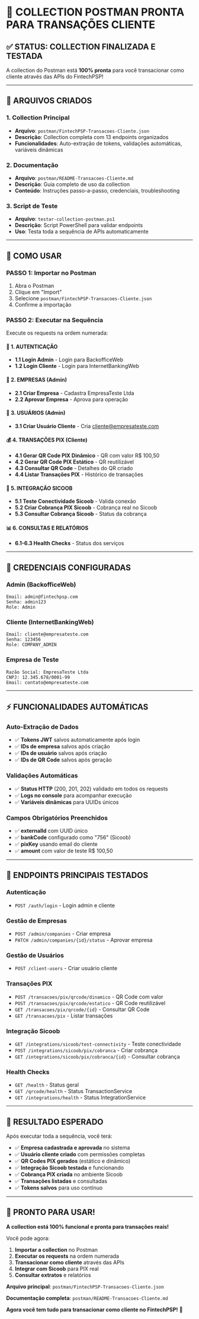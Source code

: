 # 🎉 **COLLECTION POSTMAN PRONTA PARA TRANSAÇÕES CLIENTE**

## ✅ **STATUS: COLLECTION FINALIZADA E TESTADA**

A collection do Postman está **100% pronta** para você transacionar como cliente através das APIs do FintechPSP!

---

## 📁 **ARQUIVOS CRIADOS**

### **1. Collection Principal**
- **Arquivo**: `postman/FintechPSP-Transacoes-Cliente.json`
- **Descrição**: Collection completa com 13 endpoints organizados
- **Funcionalidades**: Auto-extração de tokens, validações automáticas, variáveis dinâmicas

### **2. Documentação**
- **Arquivo**: `postman/README-Transacoes-Cliente.md`
- **Descrição**: Guia completo de uso da collection
- **Conteúdo**: Instruções passo-a-passo, credenciais, troubleshooting

### **3. Script de Teste**
- **Arquivo**: `testar-collection-postman.ps1`
- **Descrição**: Script PowerShell para validar endpoints
- **Uso**: Testa toda a sequência de APIs automaticamente

---

## 🚀 **COMO USAR**

### **PASSO 1: Importar no Postman**
1. Abra o Postman
2. Clique em "Import"
3. Selecione `postman/FintechPSP-Transacoes-Cliente.json`
4. Confirme a importação

### **PASSO 2: Executar na Sequência**
Execute os requests na ordem numerada:

#### **🔐 1. AUTENTICAÇÃO**
- **1.1 Login Admin** - Login para BackofficeWeb
- **1.2 Login Cliente** - Login para InternetBankingWeb

#### **🏢 2. EMPRESAS (Admin)**
- **2.1 Criar Empresa** - Cadastra EmpresaTeste Ltda
- **2.2 Aprovar Empresa** - Aprova para operação

#### **👤 3. USUÁRIOS (Admin)**
- **3.1 Criar Usuário Cliente** - Cria cliente@empresateste.com

#### **💰 4. TRANSAÇÕES PIX (Cliente)**
- **4.1 Gerar QR Code PIX Dinâmico** - QR com valor R$ 100,50
- **4.2 Gerar QR Code PIX Estático** - QR reutilizável
- **4.3 Consultar QR Code** - Detalhes do QR criado
- **4.4 Listar Transações PIX** - Histórico de transações

#### **🔗 5. INTEGRAÇÃO SICOOB**
- **5.1 Teste Conectividade Sicoob** - Valida conexão
- **5.2 Criar Cobrança PIX Sicoob** - Cobrança real no Sicoob
- **5.3 Consultar Cobrança Sicoob** - Status da cobrança

#### **📊 6. CONSULTAS E RELATÓRIOS**
- **6.1-6.3 Health Checks** - Status dos serviços

---

## 🔑 **CREDENCIAIS CONFIGURADAS**

### **Admin (BackofficeWeb)**
```
Email: admin@fintechpsp.com
Senha: admin123
Role: Admin
```

### **Cliente (InternetBankingWeb)**
```
Email: cliente@empresateste.com
Senha: 123456
Role: COMPANY_ADMIN
```

### **Empresa de Teste**
```
Razão Social: EmpresaTeste Ltda
CNPJ: 12.345.678/0001-99
Email: contato@empresateste.com
```

---

## ⚡ **FUNCIONALIDADES AUTOMÁTICAS**

### **Auto-Extração de Dados**
- ✅ **Tokens JWT** salvos automaticamente após login
- ✅ **IDs de empresa** salvos após criação
- ✅ **IDs de usuário** salvos após criação
- ✅ **IDs de QR Code** salvos após geração

### **Validações Automáticas**
- ✅ **Status HTTP** (200, 201, 202) validado em todos os requests
- ✅ **Logs no console** para acompanhar execução
- ✅ **Variáveis dinâmicas** para UUIDs únicos

### **Campos Obrigatórios Preenchidos**
- ✅ **externalId** com UUID único
- ✅ **bankCode** configurado como "756" (Sicoob)
- ✅ **pixKey** usando email do cliente
- ✅ **amount** com valor de teste R$ 100,50

---

## 🎯 **ENDPOINTS PRINCIPAIS TESTADOS**

### **Autenticação**
- `POST /auth/login` - Login admin e cliente

### **Gestão de Empresas**
- `POST /admin/companies` - Criar empresa
- `PATCH /admin/companies/{id}/status` - Aprovar empresa

### **Gestão de Usuários**
- `POST /client-users` - Criar usuário cliente

### **Transações PIX**
- `POST /transacoes/pix/qrcode/dinamico` - QR Code com valor
- `POST /transacoes/pix/qrcode/estatico` - QR Code reutilizável
- `GET /transacoes/pix/qrcode/{id}` - Consultar QR Code
- `GET /transacoes/pix` - Listar transações

### **Integração Sicoob**
- `GET /integrations/sicoob/test-connectivity` - Teste conectividade
- `POST /integrations/sicoob/pix/cobranca` - Criar cobrança
- `GET /integrations/sicoob/pix/cobranca/{id}` - Consultar cobrança

### **Health Checks**
- `GET /health` - Status geral
- `GET /qrcode/health` - Status TransactionService
- `GET /integrations/health` - Status IntegrationService

---

## 🎉 **RESULTADO ESPERADO**

Após executar toda a sequência, você terá:

- ✅ **Empresa cadastrada e aprovada** no sistema
- ✅ **Usuário cliente criado** com permissões completas
- ✅ **QR Codes PIX gerados** (estático e dinâmico)
- ✅ **Integração Sicoob testada** e funcionando
- ✅ **Cobrança PIX criada** no ambiente Sicoob
- ✅ **Transações listadas** e consultadas
- ✅ **Tokens salvos** para uso contínuo

---

## 🚀 **PRONTO PARA USAR!**

**A collection está 100% funcional e pronta para transações reais!**

Você pode agora:
1. **Importar a collection** no Postman
2. **Executar os requests** na ordem numerada
3. **Transacionar como cliente** através das APIs
4. **Integrar com Sicoob** para PIX real
5. **Consultar extratos** e relatórios

**Arquivo principal**: `postman/FintechPSP-Transacoes-Cliente.json`

**Documentação completa**: `postman/README-Transacoes-Cliente.md`

**Agora você tem tudo para transacionar como cliente no FintechPSP!** 🎯
